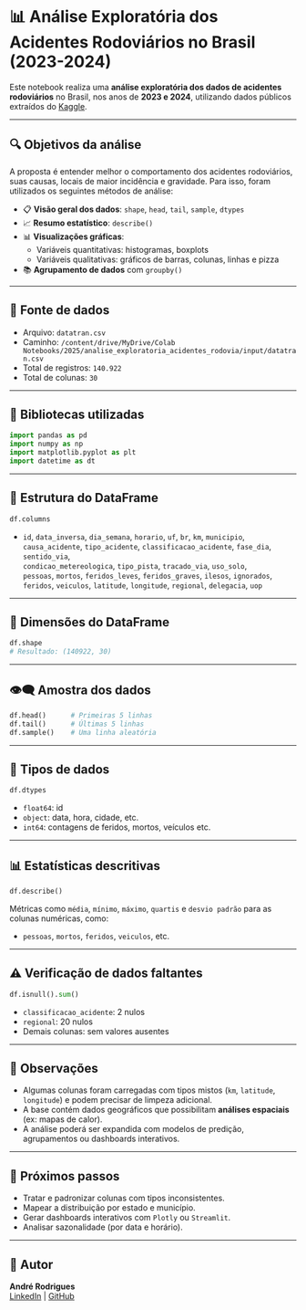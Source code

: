 
# 📊 Análise Exploratória dos Acidentes Rodoviários no Brasil (2023-2024)

Este notebook realiza uma **análise exploratória dos dados de acidentes rodoviários** no Brasil, nos anos de **2023 e 2024**, utilizando dados públicos extraídos do [Kaggle](https://www.kaggle.com/).

---

## 🔍 Objetivos da análise

A proposta é entender melhor o comportamento dos acidentes rodoviários, suas causas, locais de maior incidência e gravidade. Para isso, foram utilizados os seguintes métodos de análise:

- 📋 **Visão geral dos dados**: `shape`, `head`, `tail`, `sample`, `dtypes`
- 📈 **Resumo estatístico**: `describe()`
- 📊 **Visualizações gráficas**:
  - Variáveis quantitativas: histogramas, boxplots
  - Variáveis qualitativas: gráficos de barras, colunas, linhas e pizza
- 📚 **Agrupamento de dados** com `groupby()`

---

## 🧾 Fonte de dados

- Arquivo: `datatran.csv`
- Caminho: `/content/drive/MyDrive/Colab Notebooks/2025/analise_exploratoria_acidentes_rodovia/input/datatran.csv`
- Total de registros: `140.922`
- Total de colunas: `30`

---

## 📁 Bibliotecas utilizadas

```python
import pandas as pd
import numpy as np
import matplotlib.pyplot as plt
import datetime as dt
```

---

## 📄 Estrutura do DataFrame

```python
df.columns
```

- `id`, `data_inversa`, `dia_semana`, `horario`, `uf`, `br`, `km`, `municipio`,  
  `causa_acidente`, `tipo_acidente`, `classificacao_acidente`, `fase_dia`, `sentido_via`,  
  `condicao_metereologica`, `tipo_pista`, `tracado_via`, `uso_solo`,  
  `pessoas`, `mortos`, `feridos_leves`, `feridos_graves`, `ilesos`, `ignorados`,  
  `feridos`, `veiculos`, `latitude`, `longitude`, `regional`, `delegacia`, `uop`

---

## 📐 Dimensões do DataFrame

```python
df.shape
# Resultado: (140922, 30)
```

---

## 👁️‍🗨️ Amostra dos dados

```python
df.head()      # Primeiras 5 linhas  
df.tail()      # Últimas 5 linhas  
df.sample()    # Uma linha aleatória
```

---

## 🧾 Tipos de dados

```python
df.dtypes
```

- `float64`: id  
- `object`: data, hora, cidade, etc.  
- `int64`: contagens de feridos, mortos, veículos etc.

---

## 📊 Estatísticas descritivas

```python
df.describe()
```

Métricas como `média`, `mínimo`, `máximo`, `quartis` e `desvio padrão` para as colunas numéricas, como:

- `pessoas`, `mortos`, `feridos`, `veiculos`, etc.

---

## ⚠️ Verificação de dados faltantes

```python
df.isnull().sum()
```

- `classificacao_acidente`: 2 nulos  
- `regional`: 20 nulos  
- Demais colunas: sem valores ausentes

---

## 📌 Observações

- Algumas colunas foram carregadas com tipos mistos (`km`, `latitude`, `longitude`) e podem precisar de limpeza adicional.
- A base contém dados geográficos que possibilitam **análises espaciais** (ex: mapas de calor).
- A análise poderá ser expandida com modelos de predição, agrupamentos ou dashboards interativos.

---

## 🧠 Próximos passos

- Tratar e padronizar colunas com tipos inconsistentes.
- Mapear a distribuição por estado e município.
- Gerar dashboards interativos com `Plotly` ou `Streamlit`.
- Analisar sazonalidade (por data e horário).

---

## 📌 Autor

**André Rodrigues**  
[LinkedIn]([https://www.linkedin.com/in/andrerodriguesdados](https://www.linkedin.com/in/andrehrsilva/)) | [GitHub]([https://github.com/seuusuario](https://github.com/andrehsilva))
